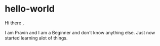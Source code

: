 # hello-world

Hi there , 

I am Pravin and I am a Beginner and don't know anything else.
Just now started learning alot of things.

